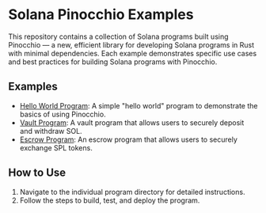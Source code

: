 # Solana Pinocchio Examples

This repository contains a collection of Solana programs built using Pinocchio — a new, efficient library for developing Solana programs in Rust with minimal dependencies. Each example demonstrates specific use cases and best practices for building Solana programs with Pinocchio.

## Examples

- [Hello World Program](pinocchio-hello-world/README.md): A simple "hello world" program to demonstrate the basics of using Pinocchio.
- [Vault Program](pinocchio-vault/README.md): A vault program that allows users to securely deposit and withdraw SOL.
- [Escrow Program](pinocchio-escrow/README.md): An escrow program that allows users to securely exchange SPL tokens.


## How to Use

1. Navigate to the individual program directory for detailed instructions.
2. Follow the steps to build, test, and deploy the program.

